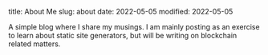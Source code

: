 title: About Me
slug: about
date: 2022-05-05
modified: 2022-05-05

A simple blog where I share my musings. I am mainly posting as an exercise to learn about static site generators, but will be writing on blockchain related matters.